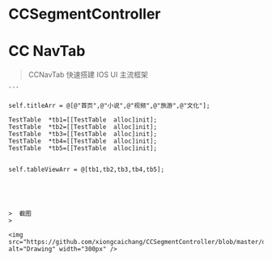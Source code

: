 # CCSegmentController


# CC NavTab



> CCNavTab  快速搭建  IOS  UI  主流框架  

	```
   
    self.titleArr = @[@"首页",@"小说",@"视频",@"旅游",@"文化"];

    TestTable  *tb1=[[TestTable  alloc]init];
    TestTable  *tb2=[[TestTable  alloc]init];
    TestTable  *tb3=[[TestTable  alloc]init];
    TestTable  *tb4=[[TestTable  alloc]init];
    TestTable  *tb5=[[TestTable  alloc]init];


    self.tableViewArr = @[tb1,tb2,tb3,tb4,tb5];

```




>  截图
> 

<img src="https://github.com/xiongcaichang/CCSegmentController/blob/master/demo.png" alt="Drawing" width="300px" />


